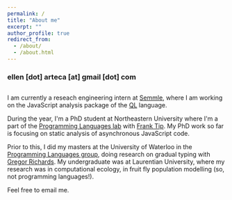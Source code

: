 ```yaml
---
permalink: /
title: "About me"
excerpt: ""
author_profile: true
redirect_from: 
  - /about/
  - /about.html
---
```


### ellen [dot] arteca [at] gmail [dot] com

## 


I am currently a reseach engineering intern at <span style="color:blue"><a href="https://semmle.com/">Semmle</a></span>, where I am working on the JavaScript analysis package of the <span style="color:blue"><a href="https://github.com/Semmle/ql/">QL</a></span> language.

During the year, I'm a PhD student at Northeastern University where I'm a part of the <span style="color:blue"><a href="https://prl.ccs.neu.edu/">Programming Languages lab</a></span> with <span style="color:blue"><a href="https://www.franktip.org/">Frank Tip</a></span>. 
My PhD work so far is focusing on static analysis of asynchronous JavaScript code.

Prior to this, I did my masters at the University of Waterloo in the <span style="color:blue"><a href="https://plg.uwaterloo.ca/">Programming Languages group</a></span>, doing research on gradual typing with <span style="color:blue"><a href="http://the.gregor.institute/">Gregor Richards</a></span>.
My undergraduate was at Laurentian University, where my research was in computational ecology, in fruit fly population modelling (so, not programming languages!).

Feel free to email me. 


